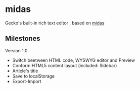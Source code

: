 midas
=====

Gecko's built-in rich text editor
, based on [midas](http://mozilla.org/editor/midasdemo/)

Milestones
----------

Version 1.0

* Switch beetween HTML code, WYSWYG editor and Preview
* Conform HTML5 content layout (included: Sidebar)
* Article's title
* Save to localStorage
* Export-Import

